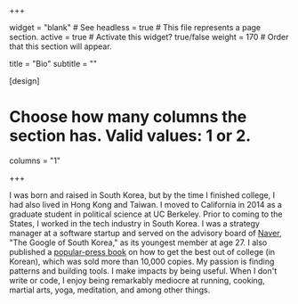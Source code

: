 +++

widget = "blank"  # See headless = true  # This file represents a page section.
active = true  # Activate this widget? true/false
weight = 170  # Order that this section will appear.

title = "Bio"
subtitle = ""

[design]
  # Choose how many columns the section has. Valid values: 1 or 2.
  columns = "1"

+++

I was born and raised in South Korea, but by the time I finished college, I had also lived in Hong Kong and Taiwan. I moved to California in 2014 as a graduate student in political science at UC Berkeley. Prior to coming to the States, I worked in the tech industry in South Korea. I was a strategy manager at a software startup and served on the advisory board of [Naver](https://en.wikipedia.org/wiki/Naver), "The Google of South Korea," as its youngest member at age 27. I also published a [popular-press book](https://book.naver.com/bookdb/book_detail.nhn?bid=7842009) on how to get the best out of college (in Korean), which was sold more than 10,000 copies. My passion is finding patterns and building tools. I make impacts by being useful. When I don't write or code, I enjoy being remarkably mediocre at running, cooking, martial arts, yoga, meditation, and among other things. 
